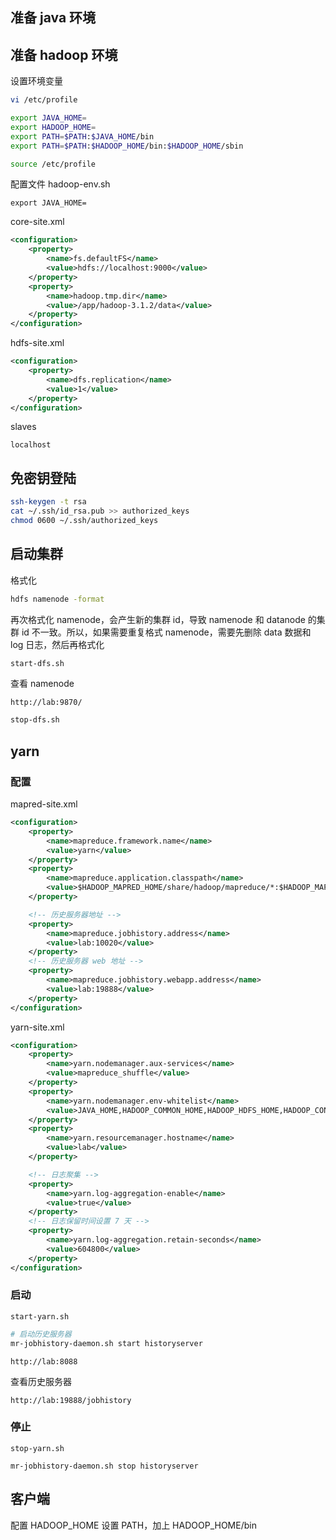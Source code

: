 ## 准备 java 环境


## 准备 hadoop 环境
设置环境变量
```sh
vi /etc/profile

export JAVA_HOME=
export HADOOP_HOME=
export PATH=$PATH:$JAVA_HOME/bin
export PATH=$PATH:$HADOOP_HOME/bin:$HADOOP_HOME/sbin

source /etc/profile
```

配置文件
hadoop-env.sh
```
export JAVA_HOME=
```

core-site.xml
```xml
<configuration>
    <property>
        <name>fs.defaultFS</name>
        <value>hdfs://localhost:9000</value>
    </property>
    <property>
        <name>hadoop.tmp.dir</name>
        <value>/app/hadoop-3.1.2/data</value>
    </property>
</configuration>
```

hdfs-site.xml
```xml
<configuration>
    <property>
        <name>dfs.replication</name>
        <value>1</value>
    </property>
</configuration>
```

slaves
```
localhost
```


## 免密钥登陆
```sh
ssh-keygen -t rsa
cat ~/.ssh/id_rsa.pub >> authorized_keys
chmod 0600 ~/.ssh/authorized_keys
```


## 启动集群
格式化
```sh
hdfs namenode -format
```
再次格式化 namenode，会产生新的集群 id，导致 namenode 和 datanode 的集群 id 不一致。所以，如果需要重复格式 namenode，需要先删除 data 数据和 log 日志，然后再格式化

```sh
start-dfs.sh
```

查看 namenode
```
http://lab:9870/
```

```sh
stop-dfs.sh
```


## yarn
### 配置
mapred-site.xml
```xml
<configuration>
    <property>
        <name>mapreduce.framework.name</name>
        <value>yarn</value>
    </property>
    <property>
        <name>mapreduce.application.classpath</name>
        <value>$HADOOP_MAPRED_HOME/share/hadoop/mapreduce/*:$HADOOP_MAPRED_HOME/share/hadoop/mapreduce/lib/*</value>
    </property>

    <!-- 历史服务器地址 -->
    <property>
        <name>mapreduce.jobhistory.address</name>
        <value>lab:10020</value>
    </property>
    <!-- 历史服务器 web 地址 -->
    <property>
        <name>mapreduce.jobhistory.webapp.address</name>
        <value>lab:19888</value>
    </property>
</configuration>
```

yarn-site.xml
```xml
<configuration>
    <property>
        <name>yarn.nodemanager.aux-services</name>
        <value>mapreduce_shuffle</value>
    </property>
    <property>
        <name>yarn.nodemanager.env-whitelist</name>
        <value>JAVA_HOME,HADOOP_COMMON_HOME,HADOOP_HDFS_HOME,HADOOP_CONF_DIR,CLASSPATH_PREPEND_DISTCACHE,HADOOP_YARN_HOME,HADOOP_MAPRED_HOME</value>
    </property>
    <property>
        <name>yarn.resourcemanager.hostname</name>
        <value>lab</value>
    </property>

    <!-- 日志聚集 -->
    <property>
        <name>yarn.log-aggregation-enable</name>
        <value>true</value>
    </property>
    <!-- 日志保留时间设置 7 天 -->
    <property>
        <name>yarn.log-aggregation.retain-seconds</name>
        <value>604800</value>
    </property>
</configuration>
```

### 启动
```
start-yarn.sh
```
```sh
# 启动历史服务器
mr-jobhistory-daemon.sh start historyserver
```


```
http://lab:8088
```

查看历史服务器
```
http://lab:19888/jobhistory
```

### 停止
```
stop-yarn.sh
```
```
mr-jobhistory-daemon.sh stop historyserver
```


## 客户端
配置 HADOOP_HOME
设置 PATH，加上 HADOOP_HOME/bin

